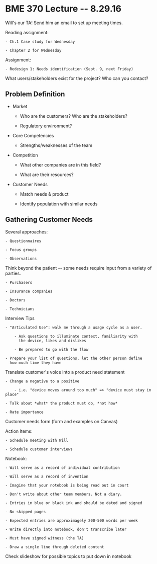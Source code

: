 # BME 370 Lecture -- 8.29.16

Will's our TA! Send him an email to set up meeting times.

Reading assignment:

    - Ch.1 Case study for Wednesday

    - Chapter 2 for Wednesday

Assignment:

    - Redesign 1: Needs identification (Sept. 9, next Friday)

What users/stakeholders exist for the project? Who can you contact?

## Problem Definition

- Market

    - Who are the customers? Who are the stakeholders?

    - Regulatory environment?

- Core Competencies

    - Strengths/weaknesses of the team

- Competition

    - What other companies are in this field?

    - What are their resources?

- Customer Needs

    - Match needs & product

    - Identify population with similar needs

## Gathering Customer Needs

Several approaches:

    - Questionnaires

    - Focus groups

    - Observations

Think beyond the patient -- some needs require input from a
variety of parties.

    - Purchasers

    - Insurance companies

    - Doctors

    - Technicians

Interview Tips

    - "Articulated Use": walk me through a usage cycle as a user.

        - Ask questions to illuminate context, familiarity with 
          the device, likes and dislikes

        - Be prepared to go with the flow

    - Prepare your list of questions, let the other person define
      how much time they have

Translate customer's voice into a product need statement

    - Change a negative to a positive

        - i.e. "device moves around too much" => "device must stay in place"

    - Talk about *what* the product must do, *not how*

    - Rate importance

Customer needs form (form and examples on Canvas)

Action Items:

    - Schedule meeting with Will

    - Schedule customer interviews

Notebook:

    - Will serve as a record of individual contribution

    - Will serve as a record of invention

    - Imagine that your notebook is being read out in court

    - Don't write about other team members. Not a diary.

    - Entries in blue or black ink and should be dated and signed

    - No skipped pages

    - Expected entries are approximagely 200-500 words per week

    - Write directly into notebook, don't transcribe later

    - Must have signed witness (the TA)

    - Draw a single line through deleted content

Check slideshow for possible topics to put down in notebook
